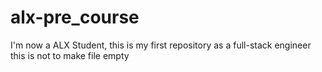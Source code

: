 # alx-pre_course
I'm now a ALX Student, this is my first repository as a full-stack engineer
this is not to make file empty
